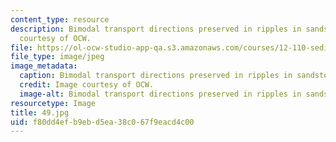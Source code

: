 ```yaml
---
content_type: resource
description: Bimodal transport directions preserved in ripples in sandstone. Image
  courtesy of OCW.
file: https://ol-ocw-studio-app-qa.s3.amazonaws.com/courses/12-110-sedimentary-geology-fall-2004/f80dd4efb9ebd5ea38c067f9eacd4c00_49.jpg
file_type: image/jpeg
image_metadata:
  caption: Bimodal transport directions preserved in ripples in sandstone.
  credit: Image courtesy of OCW.
  image-alt: Bimodal transport directions preserved in ripples in sandstone.
resourcetype: Image
title: 49.jpg
uid: f80dd4ef-b9eb-d5ea-38c0-67f9eacd4c00
---
```

